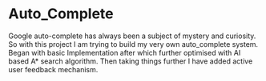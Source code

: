 # Auto_Complete
Google auto-complete has always been a subject of mystery and curiosity. So with this project I am trying to build my very own auto_complete system. Began with basic Implementation after which further optimised with AI based A* search algorithm. Then taking things further I have added active user feedback mechanism.
